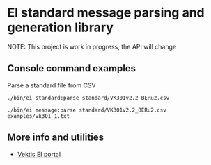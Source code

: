 EI standard message parsing and generation library
==============

NOTE: This project is work in progress, the API will change

## Console command examples

Parse a standard file from CSV

    ./bin/ei standard:parse standard/VK301v2.2_BERu2.csv
    
    ./bin/ei message:parse standard/VK301v2.2_BERu2.csv examples/vk301_1.txt
    
## More info and utilities

* [Vektis EI portal](http://ei.vektis.nl/)
